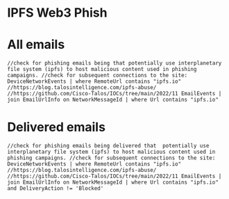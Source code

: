 # IPFS Web3 Phish

# All emails

`//check for phishing emails being that potentially use interplanetary file system (ipfs) to host malicious content used in phishing campaigns.
//check for subsequent connections to the site: DeviceNetworkEvents | where RemoteUrl contains "ipfs.io"
//https://blog.talosintelligence.com/ipfs-abuse/
//https://github.com/Cisco-Talos/IOCs/tree/main/2022/11
EmailEvents
| join EmailUrlInfo on NetworkMessageId
| where Url contains "ipfs.io"`

# Delivered emails
`//check for phishing emails being delivered that  potentially use interplanetary file system (ipfs) to host malicious content used in phishing campaigns.
//check for subsequent connections to the site: DeviceNetworkEvents | where RemoteUrl contains "ipfs.io"
//https://blog.talosintelligence.com/ipfs-abuse/
//https://github.com/Cisco-Talos/IOCs/tree/main/2022/11
EmailEvents
| join EmailUrlInfo on NetworkMessageId
| where Url contains "ipfs.io" and DeliveryAction != 'Blocked'`
